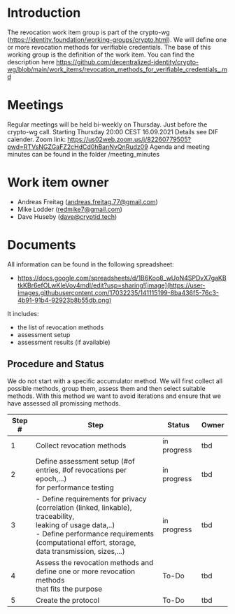 # Introduction
The revocation work item group is part of the crypto-wg (https://identity.foundation/working-groups/crypto.html). 
We will define one or more revocation methods for verifiable credentials.
The base of this working group is the definition of the work item. You can find the description here https://github.com/decentralized-identity/crypto-wg/blob/main/work_items/revocation_methods_for_verifiable_credentials_.md

# Meetings
Regular meetings will be held bi-weekly on Thursday. Just before the crypto-wg call.
Starting Thursday 20:00 CEST 16.09.2021
Details see DIF calender.
Zoom link: https://us02web.zoom.us/j/82260779505?pwd=RTVsNGZGaFZ2cHdCd0hBanNvQnRudz09
Agenda and meeting minutes can be found in the folder /meeting_minutes

# Work item owner
- Andreas Freitag (andreas.freitag.77@gmail.com)
- Mike Lodder (redmike7@gmail.com)
- Dave Huseby (dave@cryptid.tech)

# Documents
All information can be found in the following spreadsheet:
- https://docs.google.com/spreadsheets/d/1B6Koo8_wUoN4SPDvX7gaKBtkKBr6efOLwKIeVoy4mdI/edit?usp=sharing![image](https://user-images.githubusercontent.com/17032235/141115199-8ba436f5-76c3-4b91-91b4-92923b8b55db.png)

It includes:
- the list of revocation methods
- assessment setup
- assessment results (if available)

## Procedure and Status
We do not start with a specific accumulator method. We will first collect all possible methods, group them, assess them and then select suitable methods. 
With this method we want to avoid iterations and ensure that we have assessed all promissing methods.

| Step #| Step                                | Status      | Owner   |
|----   |---------                            |-------------|---------|
|1      |Collect revocation methods |in progress|tbd|
|2      |Define assessment setup (#of entries, #of revocations per epoch,...)<br />for performance testing |in progress|tbd|
|3      |- Define requirements for privacy (correlation (linked, linkable), traceability,<br />leaking of usage data,..)<br />- Define performance requirements (computational effort, storage,<br />data transmission, sizes,...)|in progress |tbd|
|4      |Assess the revocation methods and define one or more revocation methods<br />that fits the purpose|To-Do|tbd|
|5      |Create the protocol|To-Do|tbd|

